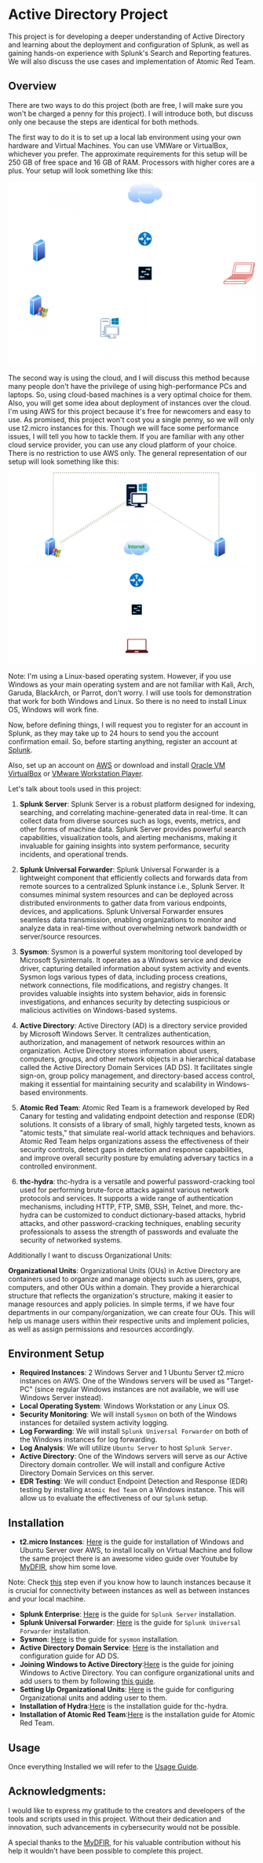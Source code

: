 # Active Directory Project
This project is for developing a deeper understanding of Active Directory and learning about the deployment and configuration of Splunk, as well as gaining hands-on experience with Splunk's Search and Reporting features. We will also discuss the use cases and implementation of Atomic Red Team.

## Overview

There are two ways to do this project (both are free, I will make sure you won't be charged a penny for this project). I will introduce both, but discuss only one because the steps are identical for both methods.

The first way to do it is to set up a local lab environment using your own hardware and Virtual Machines. You can use VMWare or VirtualBox, whichever you prefer. The approximate requirements for this setup will be 250 GB of free space and 16 GB of RAM. Processors with higher cores are a plus. Your setup will look something like this:

![AD.drawio.png](AD.drawio.png)

The second way is using the cloud, and I will discuss this method because many people don't have the privilege of using high-performance PCs and laptops. So, using cloud-based machines is a very optimal choice for them. Also, you will get some idea about deployment of instances over the cloud. I'm using AWS for this project because it's free for newcomers and easy to use. As promised, this project won't cost you a single penny, so we will only use t2.micro instances for this. Though we will face some performance issues, I will tell you how to tackle them. If you are familiar with any other cloud service provider, you can use any cloud platform of your choice. There is no restriction to use AWS only. The general representation of our setup will look something like this:

![AD-aws.drawio.png](AD-aws.drawio.png)

Note: I'm using a Linux-based operating system. However, if you use Windows as your main operating system and are not familiar with Kali, Arch, Garuda, BlackArch, or Parrot, don't worry. I will use tools for demonstration that work for both Windows and Linux. So there is no need to install Linux OS, Windows will work fine.


Now, before defining things, I will request you to register for an account in Splunk, as they may take up to 24 hours to send you the account confirmation email. So, before starting anything, register an account at [Splunk](https://idp.login.splunk.com/signin/register).

Also, set up an account on [AWS](https://aws.amazon.com/resources/create-account/) or download and install [Oracle VM VirtualBox](https://www.oracle.com/virtualization/technologies/vm/downloads/virtualbox-downloads.html) or [VMware Workstation Player](https://www.vmware.com/products/workstation-player.html).

Let's talk about tools used in this project:

1. **Splunk Server**:
    Splunk Server is a robust platform designed for indexing, searching, and correlating machine-generated data in real-time. It can collect data from diverse sources such as logs, events, metrics, and other forms of machine data. Splunk Server provides powerful search capabilities, visualization tools, and alerting mechanisms, making it invaluable for gaining insights into system performance, security incidents, and operational trends.

2. **Splunk Universal Forwarder**:
    Splunk Universal Forwarder is a lightweight component that efficiently collects and forwards data from remote sources to a centralized Splunk instance i.e., Splunk Server. It consumes minimal system resources and can be deployed across distributed environments to gather data from various endpoints, devices, and applications. Splunk Universal Forwarder ensures seamless data transmission, enabling organizations to monitor and analyze data in real-time without overwhelming network bandwidth or server/source resources.

3. **Sysmon**:
    Sysmon is a powerful system monitoring tool developed by Microsoft Sysinternals. It operates as a Windows service and device driver, capturing detailed information about system activity and events. Sysmon logs various types of data, including process creations, network connections, file modifications, and registry changes. It provides valuable insights into system behavior, aids in forensic investigations, and enhances security by detecting suspicious or malicious activities on Windows-based systems.

4. **Active Directory**:
    Active Directory (AD) is a directory service provided by Microsoft Windows Server. It centralizes authentication, authorization, and management of network resources within an organization. Active Directory stores information about users, computers, groups, and other network objects in a hierarchical database called the Active Directory Domain Services (AD DS). It facilitates single sign-on, group policy management, and directory-based access control, making it essential for maintaining security and scalability in Windows-based environments.

5. **Atomic Red Team**:
    Atomic Red Team is a framework developed by Red Canary for testing and validating endpoint detection and response (EDR) solutions. It consists of a library of small, highly targeted tests, known as "atomic tests," that simulate real-world attack techniques and behaviors. Atomic Red Team helps organizations assess the effectiveness of their security controls, detect gaps in detection and response capabilities, and improve overall security posture by emulating adversary tactics in a controlled environment.

6. **thc-hydra**:
    thc-hydra is a versatile and powerful password-cracking tool used for performing brute-force attacks against various network protocols and services. It supports a wide range of authentication mechanisms, including HTTP, FTP, SMB, SSH, Telnet, and more. thc-hydra can be customized to conduct dictionary-based attacks, hybrid attacks, and other password-cracking techniques, enabling security professionals to assess the strength of passwords and evaluate the security of networked systems.

Additionally I want to discuss Organizational Units:

**Organizational Units**: Organizational Units (OUs) in Active Directory are containers used to organize and manage objects such as users, groups, computers, and other OUs within a domain. They provide a hierarchical structure that reflects the organization's structure, making it easier to manage resources and apply policies. In simple terms, if we have four departments in our company/organization, we can create four OUs. This will help us manage users within their respective units and implement policies, as well as assign permissions and resources accordingly.

## Environment Setup
- **Required Instances**: 2 Windows Server and 1 Ubuntu Server t2.micro instances on AWS. One of the Windows servers will be used as "Target-PC" (since regular Windows instances are not available, we will use Windows Server instead).
- **Local Operating System**: Windows Workstation or any Linux OS.
- **Security Monitoring**: We will install `Sysmon` on both of the Windows instances for detailed system activity logging.
- **Log Forwarding**: We will install `Splunk Universal Forwarder` on both of the Windows instances for log forwarding.
- **Log Analysis**: We will utilize `Ubuntu Server` to host `Splunk Server`.
- **Active Directory**: One of the Windows servers will serve as our Active Directory domain controller. We will install and 								configure Active Directory Domain Services on this server.
- **EDR Testing**: We will conduct Endpoint Detection and Response (EDR) testing by installing `Atomic Red Team` on a Windows 						   instance. This will allow us to evaluate the effectiveness of our `Splunk` setup. 



## Installation

- **t2.micro Instances**: [Here](aws/installation.md) is the guide for installation of Windows and Ubuntu Server  over AWS, to
install locally on Virtual Machine  and follow the same project there is an awesome video guide over Youtube by [MyDFIR](https://www.youtube.com/@MyDFIR), show him some love. 

Note: Check [this](aws/installation.md#Configuring-Security-Group) step even if you know how to launch instances because it is crucial for connectivity between instances as well as between instances and your local machine.

- **Splunk Enterprise**: [Here](splunk_server/installation.md) is the guide for `Splunk Server` installation.
- **Splunk Universal Forwarder**: [Here](splunk_forwarder/installation.md) is the guide for `Splunk Universal Forwarder` installation.
- **Sysmon**: [Here](sysmon/installation.md) is the guide for `sysmon` installation.
- **Active Directory Domain Service**: [Here](ADDS/installation.md) is the installation and configuration guide for AD DS.
- **Joining Windows to Active Directory**:[Here](AD_join/join.md) is the guide for joining Windows to Active Directory.
You can configure organizational units and add users to them by following [this guide](OU/conf.md).
- **Setting Up Organizational Units**: [Here](OU/conf.md) is the guide for configuring Organizational units and adding user to them.
- **Installation of Hydra**:[Here](hydra/installation.md) is the installation guide for thc-hydra.
- **Installation of Atomic Red Team**:[Here](atomic/installation.md) is the installation guide for Atomic Red Team.

## Usage
 Once everything Installed we will  refer to the [Usage Guide](/docs/usage.md).



## Acknowledgments:

I would like to express my gratitude to the creators and developers of the tools and scripts used in this project. Without their dedication and innovation, such advancements in cybersecurity would not be possible. 

A special thanks to the [MyDFIR](https://www.youtube.com/@MyDFIR), for his valuable contribution without his help it wouldn't have been possible to complete this project.